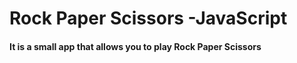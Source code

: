# Rock Paper Scissors -JavaScript
<h4>It is a small app that allows you to play Rock Paper Scissors</h4>
